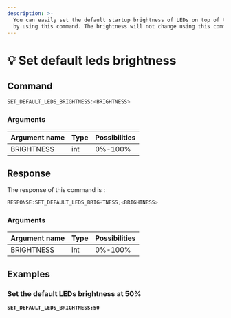 ```yaml
---
description: >-
  You can easily set the default startup brightness of LEDs on top of the screen
  by using this command. The brightness will not change using this command.
---
```


# 💡 Set default leds brightness

## Command

```javascript
SET_DEFAULT_LEDS_BRIGHTNESS:<BRIGHTNESS>
```

### Arguments

| Argument name | Type | Possibilities |
| ------------- | ---- | ------------- |
| BRIGHTNESS    | int  | 0%-100%       |

## Response

The response of this command is :

```javascript
RESPONSE:SET_DEFAULT_LEDS_BRIGHTNESS;<BRIGHTNESS>
```

### Arguments

| Argument name | Type | Possibilities |
| ------------- | ---- | ------------- |
| BRIGHTNESS    | int  | 0%-100%       |

## Examples

### Set the default LEDs brightness at 50%

<pre class="language-javascript"><code class="lang-javascript"><strong>SET_DEFAULT_LEDS_BRIGHTNESS:50
</strong></code></pre>

